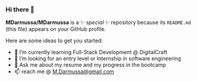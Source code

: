 ### Hi there 👋

**MDarmussa/MDarmussa** is a ✨ _special_ ✨ repository because its `README.md` (this file) appears on your GitHub profile.

Here are some ideas to get you started:

- 🌱 I’m currently learning Full-Stack Development @ DigitalCraft
- 👯 I’m looking for an entry level or Internship in software engineering
- 💬 Ask me about my resume and my progress in the bootcamp
- 📫 reach me @ M.Darmussa@gmail.com
